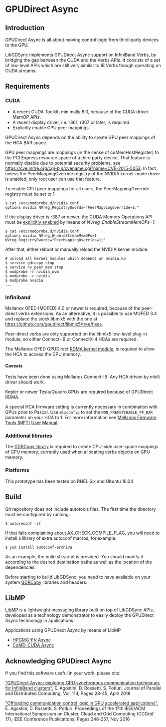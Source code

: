 # GPUDirect Async

## Introduction

GPUDirect Async is all about moving control logic from third-party devices
to the GPU.

LibGDSync implements GPUDirect Async support on InfiniBand Verbs, by bridging the gap between the CUDA and the Verbs APIs. It consists of a set of low-level APIs which are still very similar to IB Verbs though operating on CUDA streams.


## Requirements

### CUDA

- A recent CUDA Toolkit, minimally 8.0, because of the CUDA driver MemOP APIs.
- A recent display driver, i.e. r361, r367 or later, is required.
- Explicitly enable GPU peer mappings

GPUDirect Async depends on the ability to create GPU peer mappings of the
HCA BAR space.

GPU peer mappings are mappings (in the sense of cuMemHostRegister) to the
PCI Express resource space of a third party device.
That feature is normally disable due to potential security problems, 
see https://cve.mitre.org/cgi-bin/cvename.cgi?name=CVE-2015-5053.
In fact, unless the PeerMappingOverride registry of the NVIDIA
kernel-mode driver is enabled, only root user can use that feature.

To enable GPU peer mappings for all users, the PeerMappingOverride registry
must be set to 1:
```shell
$ cat /etc/modprobe.d/nvidia.conf
options nvidia NVreg_RegistryDwords="PeerMappingOverride=1;"
```

If the display driver is r387 or newer, the CUDA Memory Operations API must be [explicitly enabled](http://docs.nvidia.com/cuda/cuda-toolkit-release-notes/index.html#errata-new-features) by means of *NVreg_EnableStreamMemOPs=1*:
```shell
$ cat /etc/modprobe.d/nvidia.conf
options nvidia NVreg_EnableStreamMemOPs=1 NVreg_RegistryDwords="PeerMappingOverride=1;"
```

After that, either reboot or manually reload the NVIDIA kernel
module:
```shell
# unload all kernel modules which depends on nvidia.ko
$ service gdrcopy stop
$ service nv_peer_mem stop
$ modprobe -r nvidia_uvm
$ modprobe -r nvidia
$ modprobe nvidia
...
```

### Infiniband

Mellanox OFED (MOFED) 4.0 or newer is required, because of the peer-direct verbs
extensions. As an alternative, it is possible to use MOFED 3.4 and replace the stock libmlx5 with the one at https://github.com/gpudirect/libmlx5/tree/fixes.

Peer-direct verbs are only supported on the libmlx5 low-level plug-in
module, so either Connect-IB or ConnectX-4 HCAs are required.

The Mellanox OFED GPUDirect [RDMA kernel module](https://github.com/Mellanox/nv_peer_memory), is required to allow the HCA to
access the GPU memory.


#### Caveats

Tests have been done using Mellanox Connect-IB. Any HCA driven by mlx5
driver should work.

Kepler or newer Tesla/Quadro GPUs are required because of GPUDirect RDMA.

A special HCA firmware setting is currently necessary in combination with GPUs
prior to Pascal. Use `mlxconfig` to set the `NON_PREFETCHABLE_PF_BAR` parameter
on your HCA to 1. For more information see [Mellanox Firmware Tools (MFT) User
Manual](https://www.mellanox.com/related-docs/MFT/MFT_user_manual_4_6_0.pdf).

### Additional libraries

The [GDRCopy library](https://github.com/NVIDIA/gdrcopy) is required to
create CPU-side user-space mappings of GPU memory, currently used when
allocating verbs objects on GPU memory.

### Platforms

This prototype has been tested on RHEL 6.x and Ubuntu 16.04

## Build

Git repository does not include autotools files. The first time the directory
must be configured by running:
```shell
$ autoreconf -if
```
If that fails complaining about AX_CHECK_COMPILE_FLAG, you will need to install
a library of extra autoconf macros, for example:
```shell
$ yum install autoconf-archive
```


As an example, the build.sh script is provided. You should modify it
according to the desired destination paths as well as the location
of the dependencies.

Before starting to build LibGDSync, you need to have available on your system [GDRCopy](https://github.com/NVIDIA/gdrcopy) libraries and headers.

## LibMP

[LibMP](https://github.com/gpudirect/libmp) is a lightweight messaging library built on top of LibGDSync APIs, developed as a technology demonstrator to easily deploy the GPUDirect Async technology in applications.

Applications using GPUDirect Async by means of LibMP

- [HPGMG-FV Async](https://github.com/e-ago/hpgmg-cuda-async)
- [CoMD-CUDA Async](https://github.com/e-ago/CoMD-CUDA-Async)

## Acknowledging GPUDirect Async

If you find this software useful in your work, please cite:

["GPUDirect Async: exploring GPU synchronous communication techniques for InfiniBand clusters"](https://www.sciencedirect.com/science/article/pii/S0743731517303386), E. Agostini, D. Rossetti, S. Potluri. Journal of Parallel and Distributed Computing, Vol. 114, Pages 28-45, April 2018

["Offloading communication control logic in GPU accelerated applications"](http://ieeexplore.ieee.org/document/7973709), E. Agostini, D. Rossetti, S. Potluri. Proceedings of the 17th IEEE/ACM International Symposium on Cluster, Cloud and Grid Computing (CCGrid’ 17), IEEE Conference Publications, Pages 248-257, Nov 2016
